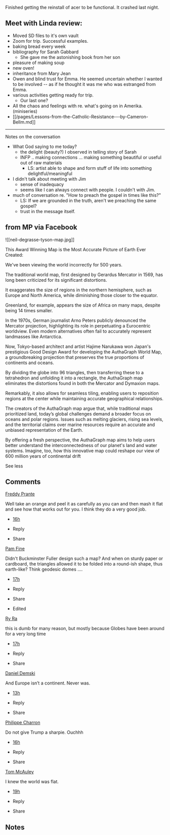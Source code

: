 
Finished getting the reinstall of acer to be functional. It crashed last night.

## Meet with Linda review:

- Moved SD files to it's own vault
- Zoom for trip. Successful examples.
- baking bread every week
- bibliography for Sarah Gabbard
    - She gave me the astonishing book from her son
- pleasure of making soup
- new oven!
- inheritance from Mary Jean
- Owen and blind trust for Emma. He seemed uncertain whether I wanted to be involved -- as if he thought it was me who was estranged from Emma.
- various activities getting ready for trip. 
    - Our last one?
- All the chaos and feelings with re. what's going on in Amerika. (miniseries)
- [[/pages/Lessons-from-the-Catholic-Resistance---by-Cameron-Bellm.md]]  
---
Notes on the conversation
- What God saying to me today?
	- the delight (beauty?) I observed in telling story of Sarah
	- INFP .. making connections ... making something beautiful or useful out of raw materials
		- LS: artist able to shape and form stuff of life into something delightful/meaningful
- I didn't talk about meeting with Jim
	- sense of inadequacy
	- seems like I can always connect with people. I couldn't with Jim.
- much of conversation re. "How to preach the gospel in times like this?"
	- LS: If we are grounded in the truth, aren't we preaching the same gospel?
	- trust in the message itself.
## from MP via Facebook

![[neil-degrasse-tyson-map.jpg]]

This Award Winning Map is the Most Accurate Picture of Earth Ever Created:  
  
We've been viewing the world incorrectly for 500 years.  
  
The traditional world map, first designed by Gerardus Mercator in 1569, has long been criticized for its significant distortions.  
  
It exaggerates the size of regions in the northern hemisphere, such as Europe and North America, while diminishing those closer to the equator.  
  
Greenland, for example, appears the size of Africa on many maps, despite being 14 times smaller.  
  
In the 1970s, German journalist Arno Peters publicly denounced the Mercator projection, highlighting its role in perpetuating a Eurocentric worldview. Even modern alternatives often fail to accurately represent landmasses like Antarctica.  
  
Now, Tokyo-based architect and artist Hajime Narukawa won Japan's prestigious Good Design Award for developing the AuthaGraph World Map, a groundbreaking projection that preserves the true proportions of continents and oceans.  
  
By dividing the globe into 96 triangles, then transferring these to a tetrahedron and unfolding it into a rectangle, the AuthaGraph map eliminates the distortions found in both the Mercator and Dymaxion maps.  
  
Remarkably, it also allows for seamless tiling, enabling users to reposition regions at the center while maintaining accurate geographical relationships.  
  
The creators of the AuthaGraph map argue that, while traditional maps prioritized land, today’s global challenges demand a broader focus on oceans and polar regions. Issues such as melting glaciers, rising sea levels, and the territorial claims over marine resources require an accurate and unbiased representation of the Earth.  
  
By offering a fresh perspective, the AuthaGraph map aims to help users better understand the interconnectedness of our planet's land and water systems. Imagine, too, how this innovative map could reshape our view of 600 million years of continental drift

See less

## Comments

[Freddy Prante](https://www.facebook.com/groups/849994733672039/user/100087274554580/?__tn__=R*F)

Well take an orange and peel it as carefully as you can and then mash it flat and see how that works out for you. I think they do a very good job.

- [16h](https://www.facebook.com/groups/849994733672039/posts/1003130481691796/?comment_id=1003474954990682&__tn__=R*F)
    

- Reply
    
- Share
    

[Pam Fine](https://www.facebook.com/groups/849994733672039/user/100088971583697/?__tn__=R*F)

Didn't Buckminster Fuller design such a map? And when on sturdy paper or cardboard, the triangles allowed it to be folded into a round-ish shape, thus earth-like? Think geodesic domes ....

- [17h](https://www.facebook.com/groups/849994733672039/posts/1003130481691796/?comment_id=1003442334993944&__tn__=R*F)
    

- Reply
    
- Share
    
- Edited
    

[Ry Ra](https://www.facebook.com/groups/849994733672039/user/100093301512597/?__tn__=R*F)

this is dumb for many reason, but mostly because Globes have been around for a very long time

- [17h](https://www.facebook.com/groups/849994733672039/posts/1003130481691796/?comment_id=1003461008325410&__tn__=R*F)
    

- Reply
    
- Share
    

[Daniel Demski](https://www.facebook.com/groups/849994733672039/user/100076367885308/?__tn__=R*F)

And Europe isn’t a continent. Never was.

- [13h](https://www.facebook.com/groups/849994733672039/posts/1003130481691796/?comment_id=1003574331647411&__tn__=R*F)
    

- Reply
    
- Share
    

[Philippe Charron](https://www.facebook.com/groups/849994733672039/user/100057066762150/?__tn__=R*F)

Do not give Trump a sharpie. Ouchhh

- [16h](https://www.facebook.com/groups/849994733672039/posts/1003130481691796/?comment_id=1003487104989467&__tn__=R*F)
    

- Reply
    
- Share
    

[Tom McAuley](https://www.facebook.com/groups/849994733672039/user/100002103707753/?__tn__=R*F)

I knew the world was flat.

- [19h](https://www.facebook.com/groups/849994733672039/posts/1003130481691796/?comment_id=1003394971665347&__tn__=R*F)
    

- Reply
    
- Share
## Notes



